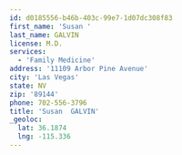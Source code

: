 ```yaml
---
id: d0185556-b46b-403c-99e7-1d07dc308f83
first_name: 'Susan '
last_name: GALVIN
license: M.D.
services:
  - 'Family Medicine'
address: '11109 Arbor Pine Avenue'
city: 'Las Vegas'
state: NV
zip: '89144'
phone: 702-556-3796
title: 'Susan  GALVIN'
_geoloc:
  lat: 36.1874
  lng: -115.336
---
```

